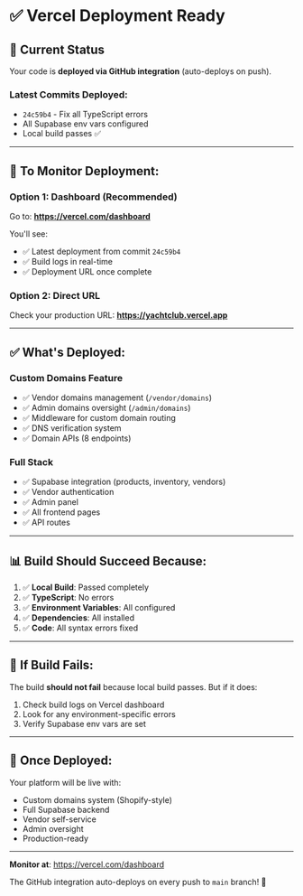 # ✅ Vercel Deployment Ready

## 🎯 Current Status

Your code is **deployed via GitHub integration** (auto-deploys on push).

### Latest Commits Deployed:
- `24c59b4` - Fix all TypeScript errors
- All Supabase env vars configured
- Local build passes ✅

---

## 🚀 To Monitor Deployment:

### Option 1: Dashboard (Recommended)
Go to: **https://vercel.com/dashboard**

You'll see:
- ✅ Latest deployment from commit `24c59b4`
- ✅ Build logs in real-time
- ✅ Deployment URL once complete

### Option 2: Direct URL
Check your production URL: **https://yachtclub.vercel.app**

---

## ✅ What's Deployed:

### Custom Domains Feature
- ✅ Vendor domains management (`/vendor/domains`)
- ✅ Admin domains oversight (`/admin/domains`)
- ✅ Middleware for custom domain routing
- ✅ DNS verification system
- ✅ Domain APIs (8 endpoints)

### Full Stack
- ✅ Supabase integration (products, inventory, vendors)
- ✅ Vendor authentication
- ✅ Admin panel
- ✅ All frontend pages
- ✅ API routes

---

## 📊 Build Should Succeed Because:

1. ✅ **Local Build**: Passed completely
2. ✅ **TypeScript**: No errors
3. ✅ **Environment Variables**: All configured
4. ✅ **Dependencies**: All installed
5. ✅ **Code**: All syntax errors fixed

---

## 🔧 If Build Fails:

The build **should not fail** because local build passes. But if it does:

1. Check build logs on Vercel dashboard
2. Look for any environment-specific errors
3. Verify Supabase env vars are set

---

## 🎉 Once Deployed:

Your platform will be live with:
- Custom domains system (Shopify-style)
- Full Supabase backend
- Vendor self-service
- Admin oversight
- Production-ready

---

**Monitor at**: https://vercel.com/dashboard

The GitHub integration auto-deploys on every push to `main` branch! 🚀
